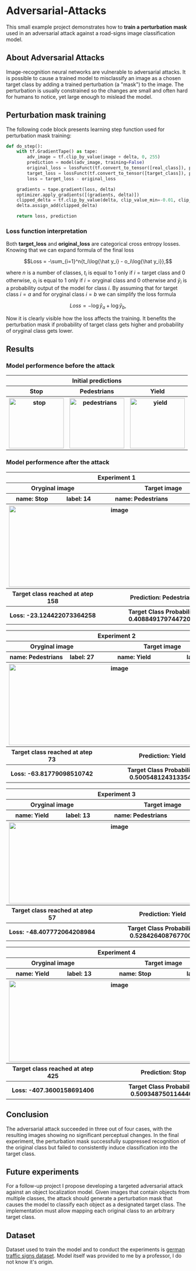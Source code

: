 # Adversarial-Attacks
This small example project demonstrates how to **train a perturbation mask** used in an adversarial attack against a road-signs image classification model.

## About Adversarial Attacks
Image-recognition neural networks are vulnerable to adversarial attacks. It is possible to cause a trained model to misclassify an image as a chosen target class by adding a trained perturbation (a "mask") to the image. The perturbation is usually constrained so the changes are small and often hard for humans to notice, yet large enough to mislead the model.

## Perturbation mask training

The following code block presents learning step function used for perturbation mask training:
```Python
def do_step():
    with tf.GradientTape() as tape:
        adv_image = tf.clip_by_value(image + delta, 0, 255)
        prediction = model(adv_image, training=False)
        original_loss = lossFunct(tf.convert_to_tensor([real_class]), prediction)
        target_loss = lossFunct(tf.convert_to_tensor([target_class]), prediction)
        loss = target_loss - original_loss

    gradients = tape.gradient(loss, delta)
    optimizer.apply_gradients([(gradients, delta)])
    clipped_delta = tf.clip_by_value(delta, clip_value_min=-0.01, clip_value_max=0.01)
    delta.assign_add(clipped_delta)

    return loss, prediction
```

### Loss function interpretation

Both **target_loss** and **original_loss** are categorical cross entropy losses. Knowing that we can expand formula of the final loss

$$Loss = -\sum_{i=1}^n{t_i\log{\hat y_i} - o_i\log{\hat y_i}},$$

where $n$ is a number of classes, $t_i$ is equal to 1 only if $i =\text{target class}$ and $0$ otherwise, $o_i$ is equal to 1 only if $i =\text{oryginal class}$ and $0$ otherwise and $\hat y_i$ is a probability output of the model for class $i$. By assuming that for target class $i=a$ and for oryginal class $i=b$ we can simplify the loss formula

$$Loss = -\log{\hat y_a}+\log{\hat y_b},$$

Now it is clearly visible how the loss affects the training. It benefits the perturbation mask if probability of target class gets higher and probability of oryginal class gets lower. 

## Results
### Model performence before the attack
<table align="center">
  <thead>
      <th colspan="3">Initial predictions</th>
  </thead>
  <tbody>
    <tr>
      <th>Stop</th>
      <th>Pedestrians</th>
      <th>Yield</th>
    </tr>
    <tr>
      <th><img width="150" height="137" alt="stop" src="https://github.com/user-attachments/assets/f658049a-2f70-48c8-a7b3-cf28b18aed46" /></th>
      <th><img width="150" height="137" alt="pedestrians" src="https://github.com/user-attachments/assets/604d489c-5f03-4563-a372-b6ee963ead59" /></th>
      <th><img width="150" height="137" alt="yield" src="https://github.com/user-attachments/assets/674607a2-05b3-43c9-9e92-6cde0f26ccf3" /></th>
    </tr>
  </tbody>
</table>

### Model performence after the attack
<table align="center">
  <thead>
    <tr>
      <th scope="col" colspan="4">Experiment 1</th>
    </tr>
    <tr>
      <th scope="col" colspan="2">Oryginal image</th>
      <th scope="col" colspan="2">Target image</th>
    </tr>
  </thead>
  <tbody>
    <tr>
      <th scope="row">name: Stop</th>
      <th scope="row">label: 14</th>
      <th scope="row">name: Pedestrians</th>
      <th scope="row">label: 27</th>
    </tr>
    <tr>
      <th scope="row" colspan="4"><img width="590" height="222" alt="image" src="https://github.com/user-attachments/assets/51773000-b34b-45f9-a4bf-303f73b3e359" />
    </tr>
    <tr>
      <th scope="row" colspan="2">Target class reached at atep 158</th>
      <th scope="row" colspan="2">Prediction: Pedestrians</th>
    </tr>
    <tr>
      <th scope="row" colspan="2">Loss: -23.124422073364258</th>
      <th scope="row" colspan="2">Target Class Probability: 0.40884917974472046</th>
    </tr>
  </tbody>
</table>

<table align="center">
  <thead>
    <tr>
      <th scope="col" colspan="4">Experiment 2</th>
    </tr>
    <tr>
      <th scope="col" colspan="2">Oryginal image</th>
      <th scope="col" colspan="2">Target image</th>
    </tr>
  </thead>
  <tbody>
    <tr>
      <th scope="row">name: Pedestrians</th>
      <th scope="row">label: 27</th>
      <th scope="row">name: Yield</th>
      <th scope="row">label: 13</th>
    </tr>
    <tr>
      <th scope="row" colspan="4"><img width="590" height="222" alt="image" src="https://github.com/user-attachments/assets/2bdb744d-9e5e-4141-93eb-daebeb1575da" />
    </tr>
    <tr>
      <th scope="row" colspan="2">Target class reached at atep 73</th>
      <th scope="row" colspan="2">Prediction: Yield</th>
    </tr>
    <tr>
      <th scope="row" colspan="2">Loss: -63.81779098510742</th>
      <th scope="row" colspan="2">Target Class Probability: 0.5005481243133545</th>
    </tr>
  </tbody>
</table>

<table align="center">
  <thead>
    <tr>
      <th scope="col" colspan="4">Experiment 3</th>
    </tr>
    <tr>
      <th scope="col" colspan="2">Oryginal image</th>
      <th scope="col" colspan="2">Target image</th>
    </tr>
  </thead>
  <tbody>
    <tr>
      <th scope="row">name: Yield</th>
      <th scope="row">label: 13</th>
      <th scope="row">name: Pedestrians</th>
      <th scope="row">label: 27</th>
    </tr>
    <tr>
      <th scope="row" colspan="4"><img width="590" height="222" alt="image" src="https://github.com/user-attachments/assets/ec8437e8-9b82-4dfe-95ee-864dcf78b88c" />
    </tr>
    <tr>
      <th scope="row" colspan="2">Target class reached at atep 57</th>
      <th scope="row" colspan="2">Prediction: Yield</th>
    </tr>
    <tr>
      <th scope="row" colspan="2">Loss: -48.407772064208984</th>
      <th scope="row" colspan="2">Target Class Probability: 0.5284264087677002</th>
    </tr>
  </tbody>
</table>

<table align="center">
  <thead>
    <tr>
      <th scope="col" colspan="4">Experiment 4</th>
    </tr>
    <tr>
      <th scope="col" colspan="2">Oryginal image</th>
      <th scope="col" colspan="2">Target image</th>
    </tr>
  </thead>
  <tbody>
    <tr>
      <th scope="row">name: Yield</th>
      <th scope="row">label: 13</th>
      <th scope="row">name: Stop</th>
      <th scope="row">label: 14</th>
    </tr>
    <tr>
      <th scope="row" colspan="4"><img width="590" height="222" alt="image" src="https://github.com/user-attachments/assets/2dc81c54-217a-4ba0-b85c-642c5c6f3a53" />
    </tr>
    <tr>
      <th scope="row" colspan="2">Target class reached at atep 425</th>
      <th scope="row" colspan="2">Prediction: Stop</th>
    </tr>
    <tr>
      <th scope="row" colspan="2">Loss: -407.3600158691406</th>
      <th scope="row" colspan="2">Target Class Probability: 0.5093487501144409</th>
    </tr>
  </tbody>
</table>

## Conclusion
The adversarial attack succeeded in three out of four cases, with the resulting images showing no significant perceptual changes. In the final experiment, the perturbation mask successfully suppressed recognition of the original class but failed to consistently induce classification into the target class.

## Future experiments
For a follow-up project I propose developing a targeted adversarial attack against an object localization model. Given images that contain objects from multiple classes, the attack should generate a perturbation mask that causes the model to classify each object as a designated target class. The implementation must allow mapping each original class to an arbitrary target class.

## Dataset
Dataset used to train the model and to conduct the experiments is [german traffic signs dataset](https://benchmark.ini.rub.de/gtsrb_dataset.html?utm_source=chatgpt.com). Model itself was provided to me by a professor, I do not know it's origin.


